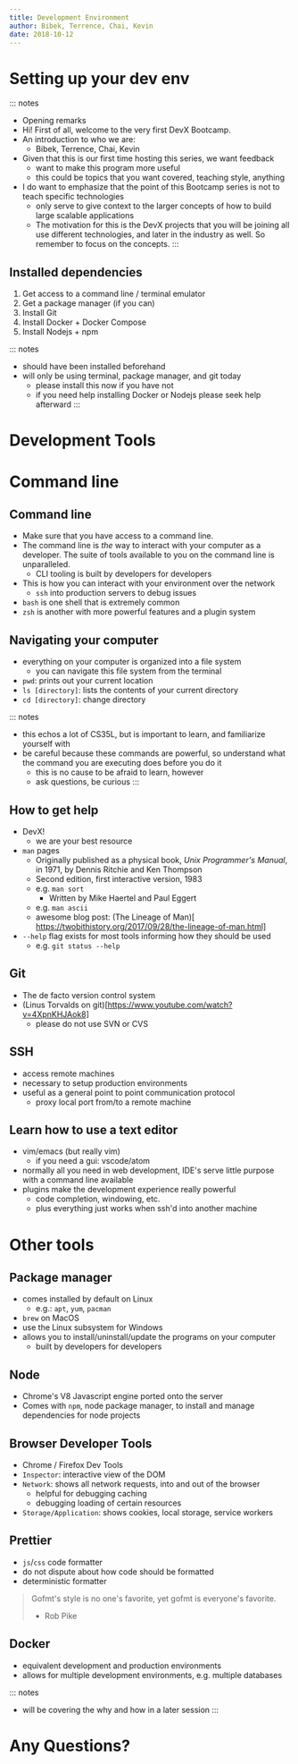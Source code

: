 ```yaml
---
title: Development Environment
author: Bibek, Terrence, Chai, Kevin
date: 2018-10-12
---
```


# Setting up your dev env

::: notes
- Opening remarks
- Hi! First of all, welcome to the very first DevX Bootcamp.
- An introduction to who we are:
  - Bibek, Terrence, Chai, Kevin
- Given that this is our first time hosting this series, we want feedback
  - want to make this program more useful
  - this could be topics that you want covered, teaching style, anything
- I do want to emphasize that the point of this Bootcamp series is not to teach
  specific technologies
  - only serve to give context to the larger concepts of how to build large
    scalable applications
  - The motivation for this is the DevX projects that you will be joining all
    use different technologies, and later in the industry as well. So remember
    to focus on the concepts.
:::

## Installed dependencies

1. Get access to a command line / terminal emulator
2. Get a package manager (if you can)
3. Install Git
4. Install Docker + Docker Compose
5. Install Nodejs + npm

::: notes
- should have been installed beforehand
- will only be using terminal, package manager, and git today
  - please install this now if you have not
  - if you need help installing Docker or Nodejs please seek help afterward
:::

# Development Tools

# Command line

## Command line

- Make sure that you have access to a command line.
- The command line is *the* way to interact with your computer as a developer.
  The suite of tools available to you on the command line is unparalleled.
  - CLI tooling is built by developers for developers
- This is how you can interact with your environment over the network
  - `ssh` into production servers to debug issues
- `bash` is one shell that is extremely common
- `zsh` is another with more powerful features and a plugin system

## Navigating your computer

- everything on your computer is organized into a file system
  - you can navigate this file system from the terminal
- `pwd`: prints out your current location
- `ls [directory]`: lists the contents of your current directory
- `cd [directory]`: change directory

::: notes
- this echos a lot of CS35L, but is important to learn, and familiarize
  yourself with
- be careful because these commands are powerful, so understand what the
  command you are executing does before you do it
  - this is no cause to be afraid to learn, however
  - ask questions, be curious
:::

## How to get help

- DevX!
  - we are your best resource
- `man` pages
  - Originally published as a physical book, *Unix Programmer's Manual*, in
    1971, by Dennis Ritchie and Ken Thompson
  - Second edition, first interactive version, 1983
  - e.g. `man sort`
    - Written by Mike Haertel and Paul Eggert
  - e.g. `man ascii`
  - awesome blog post: (The Lineage of Man)[
    https://twobithistory.org/2017/09/28/the-lineage-of-man.html]
- `--help` flag exists for most tools informing how they should be used
  - e.g. `git status --help`

## Git

- The de facto version control system
- (Linus Torvalds on git)[https://www.youtube.com/watch?v=4XpnKHJAok8]
  - please do not use SVN or CVS

## SSH

- access remote machines
- necessary to setup production environments
- useful as a general point to point communication protocol
  - proxy local port from/to a remote machine

## Learn how to use a text editor

- vim/emacs (but really vim)
  - if you need a gui: vscode/atom
- normally all you need in web development, IDE's serve little purpose with
  a command line available
- plugins make the development experience really powerful
  - code completion, windowing, etc.
  - plus everything just works when ssh'd into another machine

# Other tools

## Package manager

- comes installed by default on Linux
  - e.g.: `apt`, `yum`, `pacman`
- `brew` on MacOS
- use the Linux subsystem for Windows
- allows you to install/uninstall/update the programs on your computer
  - built by developers for developers

## Node

- Chrome's V8 Javascript engine ported onto the server
- Comes with `npm`, node package manager, to install and manage dependencies
  for node projects

## Browser Developer Tools

- Chrome / Firefox Dev Tools
- `Inspector`: interactive view of the DOM
- `Network`: shows all network requests, into and out of the browser
  - helpful for debugging caching
  - debugging loading of certain resources
- `Storage/Application`: shows cookies, local storage, service workers

## Prettier

- `js`/`css` code formatter
- do not dispute about how code should be formatted
- deterministic formatter

> Gofmt's style is no one's favorite, yet gofmt is everyone's favorite.
> - Rob Pike

## Docker

- equivalent development and production environments
- allows for multiple development environments, e.g. multiple databases

::: notes
- will be covering the why and how in a later session
:::

# Any Questions?

